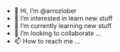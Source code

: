 - 👋 Hi, I’m @arrozlober
- 👀 I’m interested in learn new stuff
- 🌱 I’m currently learning new stuff
- 💞️ I’m looking to collaborate ...
- 📫 How to reach me ...

<!---
arrozlober/arrozlober is a ✨ special ✨ repository because its `README.md` (this file) appears on your GitHub profile.
You can click the Preview link to take a look at your changes.
--->

